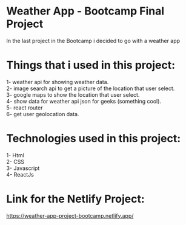 # Weather App - Bootcamp Final Project
In the last project in the Bootcamp i decided to go with a weather app <br />

# Things that i used in this project: <br />
1- weather api for showing weather data. <br />
2- image search api to get a picture of the location that user select.<br />
3- google maps to show the location that user select.<br />
4- show data for weather api json for geeks (something cool).<br />
5- react router <br />
6- get user geolocation data.<br />


# Technologies used in this project:<br />
1- Html <br />
2- CSS <br />
3- Javascript<br />
4- ReactJs<br />


# Link for the Netlify Project:<br />
https://weather-app-project-bootcamp.netlify.app/
